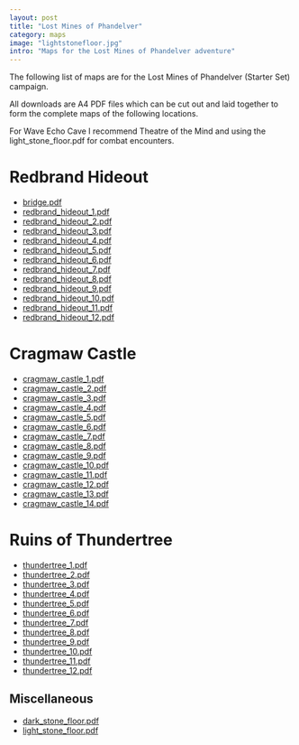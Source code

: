 ```yaml
---
layout: post
title: "Lost Mines of Phandelver"
category: maps
image: "lightstonefloor.jpg"
intro: "Maps for the Lost Mines of Phandelver adventure"
---
```


The following list of maps are for the Lost Mines of Phandelver (Starter Set) campaign.

All downloads are A4 PDF files which can be cut out and laid together to form the complete maps of the following locations.

For Wave Echo Cave I recommend Theatre of the Mind and using the light_stone_floor.pdf for combat encounters.

# Redbrand Hideout

<div class="bullet-list">
    <ul>
        <li><a href="{{ site.baseurl }}/maps/redbrand_hideout/bridge.pdf">bridge.pdf</a></li>
        <li><a href="{{ site.baseurl }}/maps/redbrand_hideout/redbrand_hideout_1.pdf">redbrand_hideout_1.pdf</a></li>
        <li><a href="{{ site.baseurl }}/maps/redbrand_hideout/redbrand_hideout_2.pdf">redbrand_hideout_2.pdf</a></li>
        <li><a href="{{ site.baseurl }}/maps/redbrand_hideout/redbrand_hideout_3.pdf">redbrand_hideout_3.pdf</a></li>
        <li><a href="{{ site.baseurl }}/maps/redbrand_hideout/redbrand_hideout_4.pdf">redbrand_hideout_4.pdf</a></li>
        <li><a href="{{ site.baseurl }}/maps/redbrand_hideout/redbrand_hideout_5.pdf">redbrand_hideout_5.pdf</a></li>
        <li><a href="{{ site.baseurl }}/maps/redbrand_hideout/redbrand_hideout_6.pdf">redbrand_hideout_6.pdf</a></li>
        <li><a href="{{ site.baseurl }}/maps/redbrand_hideout/redbrand_hideout_7.pdf">redbrand_hideout_7.pdf</a></li>
        <li><a href="{{ site.baseurl }}/maps/redbrand_hideout/redbrand_hideout_8.pdf">redbrand_hideout_8.pdf</a></li>
        <li><a href="{{ site.baseurl }}/maps/redbrand_hideout/redbrand_hideout_9.pdf">redbrand_hideout_9.pdf</a></li>
        <li><a href="{{ site.baseurl }}/maps/redbrand_hideout/redbrand_hideout_10.pdf">redbrand_hideout_10.pdf</a></li>
        <li><a href="{{ site.baseurl }}/maps/redbrand_hideout/redbrand_hideout_11.pdf">redbrand_hideout_11.pdf</a></li>
        <li><a href="{{ site.baseurl }}/maps/redbrand_hideout/redbrand_hideout_12.pdf">redbrand_hideout_12.pdf</a></li>
    </ul>
</div>

# Cragmaw Castle

<div class="bullet-list">
    <ul>
        <li><a href="{{ site.baseurl }}/maps/cragmaw_castle/cragmaw_castle_1.pdf">cragmaw_castle_1.pdf</a></li>
        <li><a href="{{ site.baseurl }}/maps/cragmaw_castle/cragmaw_castle_2.pdf">cragmaw_castle_2.pdf</a></li>
        <li><a href="{{ site.baseurl }}/maps/cragmaw_castle/cragmaw_castle_3.pdf">cragmaw_castle_3.pdf</a></li>
        <li><a href="{{ site.baseurl }}/maps/cragmaw_castle/cragmaw_castle_4.pdf">cragmaw_castle_4.pdf</a></li>
        <li><a href="{{ site.baseurl }}/maps/cragmaw_castle/cragmaw_castle_5.pdf">cragmaw_castle_5.pdf</a></li>
        <li><a href="{{ site.baseurl }}/maps/cragmaw_castle/cragmaw_castle_6.pdf">cragmaw_castle_6.pdf</a></li>
        <li><a href="{{ site.baseurl }}/maps/cragmaw_castle/cragmaw_castle_7.pdf">cragmaw_castle_7.pdf</a></li>
        <li><a href="{{ site.baseurl }}/maps/cragmaw_castle/cragmaw_castle_8.pdf">cragmaw_castle_8.pdf</a></li>
        <li><a href="{{ site.baseurl }}/maps/cragmaw_castle/cragmaw_castle_9.pdf">cragmaw_castle_9.pdf</a></li>
        <li><a href="{{ site.baseurl }}/maps/cragmaw_castle/cragmaw_castle_10.pdf">cragmaw_castle_10.pdf</a></li>
        <li><a href="{{ site.baseurl }}/maps/cragmaw_castle/cragmaw_castle_11.pdf">cragmaw_castle_11.pdf</a></li>
        <li><a href="{{ site.baseurl }}/maps/cragmaw_castle/cragmaw_castle_12.pdf">cragmaw_castle_12.pdf</a></li>
        <li><a href="{{ site.baseurl }}/maps/cragmaw_castle/cragmaw_castle_13.pdf">cragmaw_castle_13.pdf</a></li>
        <li><a href="{{ site.baseurl }}/maps/cragmaw_castle/cragmaw_castle_14.pdf">cragmaw_castle_14.pdf</a></li>
    </ul>
</div>

# Ruins of Thundertree

<div class="bullet-list">
    <ul>
        <li><a href="{{ site.baseurl }}/maps/ruins_of_thundertree/thundertree_1.pdf">thundertree_1.pdf</a></li>
        <li><a href="{{ site.baseurl }}/maps/ruins_of_thundertree/thundertree_2.pdf">thundertree_2.pdf</a></li>
        <li><a href="{{ site.baseurl }}/maps/ruins_of_thundertree/thundertree_3.pdf">thundertree_3.pdf</a></li>
        <li><a href="{{ site.baseurl }}/maps/ruins_of_thundertree/thundertree_4.pdf">thundertree_4.pdf</a></li>
        <li><a href="{{ site.baseurl }}/maps/ruins_of_thundertree/thundertree_5.pdf">thundertree_5.pdf</a></li>
        <li><a href="{{ site.baseurl }}/maps/ruins_of_thundertree/thundertree_6.pdf">thundertree_6.pdf</a></li>
        <li><a href="{{ site.baseurl }}/maps/ruins_of_thundertree/thundertree_7.pdf">thundertree_7.pdf</a></li>
        <li><a href="{{ site.baseurl }}/maps/ruins_of_thundertree/thundertree_8.pdf">thundertree_8.pdf</a></li>
        <li><a href="{{ site.baseurl }}/maps/ruins_of_thundertree/thundertree_9.pdf">thundertree_9.pdf</a></li>
        <li><a href="{{ site.baseurl }}/maps/ruins_of_thundertree/thundertree_10.pdf">thundertree_10.pdf</a></li>
        <li><a href="{{ site.baseurl }}/maps/ruins_of_thundertree/thundertree_11.pdf">thundertree_11.pdf</a></li>
        <li><a href="{{ site.baseurl }}/maps/ruins_of_thundertree/thundertree_12.pdf">thundertree_12.pdf</a></li>
    </ul>

## Miscellaneous

<div class="bullet-list">
    <ul>
        <li><a href="{{ site.baseurl }}/maps/dark_stone_floor.pdf">dark_stone_floor.pdf</a></li>
        <li><a href="{{ site.baseurl }}/maps/light_stone_floor.pdf">light_stone_floor.pdf</a></li>
    </ul>
</div>
